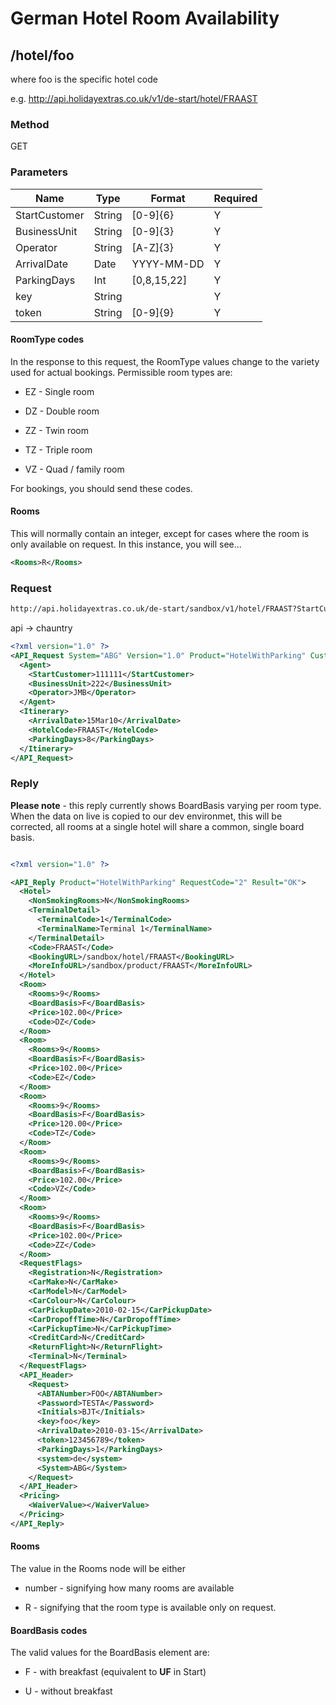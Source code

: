 # German Hotel Room Availability



## /hotel/foo

where foo is the specific hotel code

e.g. http://api.holidayextras.co.uk/v1/de-start/hotel/FRAAST

### Method

GET







### Parameters

 | Name          | Type   | Format      | Required | 
 | ----          | ----   | ------      | -------- | 
 | StartCustomer | String | [0-9]{6}    | Y        | 
 | BusinessUnit  | String | [0-9]{3}    | Y        | 
 | Operator      | String | [A-Z]{3}    | Y        | 
 | ArrivalDate   | Date   | YYYY-MM-DD  | Y        | 
 | ParkingDays   | Int    | [0,8,15,22] | Y        | 
 | key           | String |             | Y        | 
 | token         | String | [0-9]{9}    | Y        | 




#### RoomType codes

In the response to this request, the RoomType values change to the variety used for actual bookings. 
Permissible room types are:


*  EZ - Single room

*  DZ - Double room

*  ZZ - Twin room

*  TZ - Triple room

*  VZ - Quad / family room


For bookings, you should send these codes.

#### Rooms

This will normally contain an integer, except for cases where the room is only available on request. In this instance, you will see...

```xml
<Rooms>R</Rooms>
```










### Request

```html
http://api.holidayextras.co.uk/de-start/sandbox/v1/hotel/FRAAST?StartCustomer=111111&BusinessUnit=222&Operator=BJT&key=foo&ArrivalDate=15Mar10&token=123456789&ParkingDays=8
```


api -> chauntry
```xml
<?xml version="1.0" ?>
<API_Request System="ABG" Version="1.0" Product="HotelWithParking" Customer="A" RequestCode="2" Session="123456789">
  <Agent>
    <StartCustomer>111111</StartCustomer>
    <BusinessUnit>222</BusinessUnit>
    <Operator>JMB</Operator>
  </Agent>
  <Itinerary>
    <ArrivalDate>15Mar10</ArrivalDate>
    <HotelCode>FRAAST</HotelCode>
    <ParkingDays>8</ParkingDays>
  </Itinerary>
</API_Request>
```
























### Reply

**Please note** - this reply currently shows BoardBasis varying per room type. When the data on live is copied to our dev environmet, this will be corrected, all rooms at a single hotel will share a common, single board basis.

```xml

<?xml version="1.0" ?>

<API_Reply Product="HotelWithParking" RequestCode="2" Result="OK">
  <Hotel>
    <NonSmokingRooms>N</NonSmokingRooms>
    <TerminalDetail>
      <TerminalCode>1</TerminalCode>
      <TerminalName>Terminal 1</TerminalName>
    </TerminalDetail>
    <Code>FRAAST</Code>
    <BookingURL>/sandbox/hotel/FRAAST</BookingURL>
    <MoreInfoURL>/sandbox/product/FRAAST</MoreInfoURL>
  </Hotel>
  <Room>
    <Rooms>9</Rooms>
    <BoardBasis>F</BoardBasis>
    <Price>102.00</Price>
    <Code>DZ</Code>
  </Room>
  <Room>
    <Rooms>9</Rooms>
    <BoardBasis>F</BoardBasis>
    <Price>102.00</Price>
    <Code>EZ</Code>
  </Room>
  <Room>
    <Rooms>9</Rooms>
    <BoardBasis>F</BoardBasis>
    <Price>120.00</Price>
    <Code>TZ</Code>
  </Room>
  <Room>
    <Rooms>9</Rooms>
    <BoardBasis>F</BoardBasis>
    <Price>102.00</Price>
    <Code>VZ</Code>
  </Room>
  <Room>
    <Rooms>9</Rooms>
    <BoardBasis>F</BoardBasis>
    <Price>102.00</Price>
    <Code>ZZ</Code>
  </Room>
  <RequestFlags>
    <Registration>N</Registration>
    <CarMake>N</CarMake>
    <CarModel>N</CarModel>
    <CarColour>N</CarColour>
    <CarPickupDate>2010-02-15</CarPickupDate>
    <CarDropoffTime>N</CarDropoffTime>
    <CarPickupTime>N</CarPickupTime>
    <CreditCard>N</CreditCard>
    <ReturnFlight>N</ReturnFlight>
    <Terminal>N</Terminal>
  </RequestFlags>
  <API_Header>
    <Request>
      <ABTANumber>FOO</ABTANumber>
      <Password>TESTA</Password>
      <Initials>BJT</Initials>
      <key>foo</key>
      <ArrivalDate>2010-03-15</ArrivalDate>
      <token>123456789</token>
      <ParkingDays>1</ParkingDays>
      <system>de</system>
      <System>ABG</System>
    </Request>
  </API_Header>
  <Pricing>
    <WaiverValue></WaiverValue>
  </Pricing>
</API_Reply>

```

#### Rooms

The value in the Rooms node will be either


*  number - signifying how many rooms are available

*  R - signifying that the room type is available only on request.

#### BoardBasis codes

The valid values for the BoardBasis element are:


*  F - with breakfast (equivalent to **UF** in Start)

*  U - without breakfast



